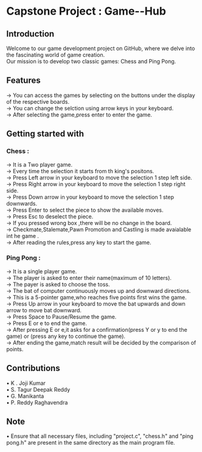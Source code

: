 # Capstone Project : Game--Hub

## Introduction  
Welcome to our game development project on GitHub, where we delve into the fascinating world of game creation.  
Our mission is to develop two classic games: Chess and Ping Pong.

## Features  
→ You can access the games by selecting on the buttons under the display of the respective boards.  
→ You can change the selction using arrow keys in your keyboard.  
→ After selecting the game,press enter to enter the game.

## Getting started with  

### Chess :  
→ It is a Two player game.  
→ Every time the selection it starts from th king's positons.  
→ Press Left arrow in your keyboard to move the selection 1 step left side.  
→ Press Right arrow in your keyboard to move the selection 1 step right side.  
→ Press Down arrow in your keyboard to move the selection 1 step downwards.  
→ Press Enter to select the piece to show the available moves.  
→ Press Esc to deselect the piece.  
→ If you pressed wrong box ,there will be no change in the board.  
→ Checkmate,Stalemate,Pawn Promotion and Castling is made avaialable int he game .  
→ After reading the rules,press any key to start the game.

### Ping Pong :  
→ It is a single player game.  
→ The player is asked to enter their name(maximum of 10 letters).  
→ The payer is asked to choose the toss.  
→ The bat of computer continuously moves up and downward directions.  
→ This is a 5-pointer game,who reaches five points first wins the game.  
→ Press Up arrow in your keyboard to move the bat upwards and down arrow to move bat downward.  
→ Press Space to Pause/Resume the game.  
→ Press E or e to end the game.  
→ After pressing E or e,it asks for a confirmation(press Y or y to end the game) or (press any key to continue the game).  
→ After ending the game,match result will be decided by the comparison of points.

## Contributions  
• K . Joji Kumar  
• S. Tagur Deepak Reddy  
• G. Manikanta  
• P. Reddy Raghavendra

## Note  
• Ensure that all necessary files, including "project.c", "chess.h" and "ping pong.h" are present in the same directory as the main program file.
